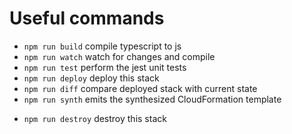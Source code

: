 # Useful commands

 * `npm run build`   compile typescript to js
 * `npm run watch`   watch for changes and compile
 * `npm run test`    perform the jest unit tests
 * `npm run deploy`  deploy this stack 
 * `npm run diff`    compare deployed stack with current state
 * `npm run synth`   emits the synthesized CloudFormation template
 + `npm run destroy` destroy this stack
